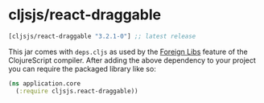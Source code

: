 # cljsjs/react-draggable

[](dependency)
```clojure
[cljsjs/react-draggable "3.2.1-0"] ;; latest release
```
[](/dependency)

This jar comes with `deps.cljs` as used by the [Foreign Libs][flibs] feature
of the ClojureScript compiler. After adding the above dependency to your project
you can require the packaged library like so:

```clojure
(ns application.core
  (:require cljsjs.react-draggable))
```

[flibs]: https://clojurescript.org/reference/packaging-foreign-deps
